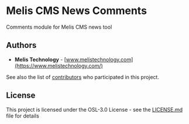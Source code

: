 # Melis CMS  News Comments 

Comments module for Melis CMS news tool

## Authors

* **Melis Technology** - [www.melistechnology.com](https://www.melistechnology.com/)

See also the list of [contributors](https://github.com/melisplatform/melis-newsletter/contributors) who participated in this project.

## License

This project is licensed under the OSL-3.0 License - see the [LICENSE.md](LICENSE.md) file for details